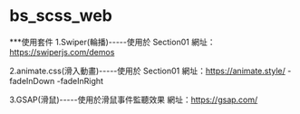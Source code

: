 # bs_scss_web

***使用套件
1.Swiper(輪播)-----使用於 Section01
網址：https://swiperjs.com/demos

2.animate.css(滑入動畫)-----使用於 Section01
網址：https://animate.style/
-fadeInDown
-fadeInRight

3.GSAP(滑鼠)-----使用於滑鼠事件監聽效果
網址：https://gsap.com/


